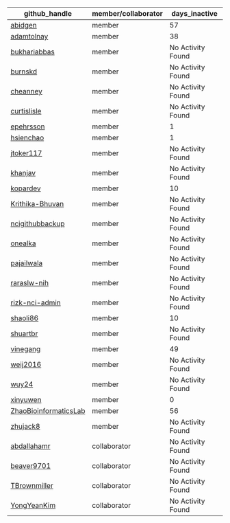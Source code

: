 
| github_handle   | member/collaborator | days_inactive |
|-----------------|----------------------|---------------|
| [abidgen](https://github.com/abidgen) | member               | 57            |
| [adamtolnay](https://github.com/adamtolnay) | member               | 38            |
| [bukhariabbas](https://github.com/bukhariabbas) | member               | No Activity Found |
| [burnskd](https://github.com/burnskd) | member               | No Activity Found |
| [cheanney](https://github.com/cheanney) | member               | No Activity Found |
| [curtislisle](https://github.com/curtislisle) | member               | No Activity Found |
| [epehrsson](https://github.com/epehrsson) | member               | 1             |
| [hsienchao](https://github.com/hsienchao) | member               | 1             |
| [jtoker117](https://github.com/jtoker117) | member               | No Activity Found |
| [khanjav](https://github.com/khanjav) | member               | No Activity Found |
| [kopardev](https://github.com/kopardev) | member               | 10            |
| [Krithika-Bhuvan](https://github.com/Krithika-Bhuvan) | member               | No Activity Found |
| [ncigithubbackup](https://github.com/ncigithubbackup) | member               | No Activity Found |
| [onealka](https://github.com/onealka) | member               | No Activity Found |
| [pajailwala](https://github.com/pajailwala) | member               | No Activity Found |
| [raraslw-nih](https://github.com/raraslw-nih) | member               | No Activity Found |
| [rizk-nci-admin](https://github.com/rizk-nci-admin) | member               | No Activity Found |
| [shaoli86](https://github.com/shaoli86) | member               | 10            |
| [shuartbr](https://github.com/shuartbr) | member               | No Activity Found |
| [vinegang](https://github.com/vinegang) | member               | 49            |
| [weij2016](https://github.com/weij2016) | member               | No Activity Found |
| [wuy24](https://github.com/wuy24) | member               | No Activity Found |
| [xinyuwen](https://github.com/xinyuwen) | member               | 0             |
| [ZhaoBioinformaticsLab](https://github.com/ZhaoBioinformaticsLab) | member               | 56            |
| [zhujack8](https://github.com/zhujack8) | member               | No Activity Found |
| [abdallahamr](https://github.com/abdallahamr) | collaborator         | No Activity Found |
| [beaver9701](https://github.com/beaver9701) | collaborator         | No Activity Found |
| [TBrownmiller](https://github.com/TBrownmiller) | collaborator         | No Activity Found |
| [YongYeanKim](https://github.com/YongYeanKim) | collaborator         | No Activity Found |
